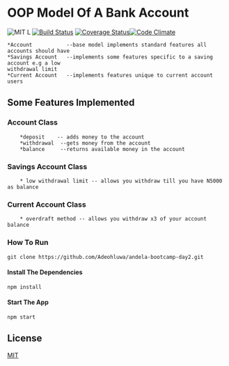 # OOP Model Of A Bank Account
![MIT L](https://img.shields.io/github/license/mashape/apistatus.svg) [![Build Status](https://travis-ci.org/Adeohluwa/andela-bootcamp-day2.svg?branch=dev)](https://travis-ci.org/Adeohluwa/andela-bootcamp-day2) [![Coverage Status](https://coveralls.io/repos/github/Adeohluwa/andela-bootcamp-day2/badge.svg?branch=dev)](https://coveralls.io/github/Adeohluwa/andela-bootcamp-day2?branch=dev)[![Code Climate](https://codeclimate.com/github/Adeohluwa/andela-bootcamp-day2/badges/gpa.svg)](https://codeclimate.com/github/Adeohluwa/andela-bootcamp-day2)  
    
    *Account           --base model implements standard features all accounts should have 
    *Savings Account   --implements some features specific to a saving account e.g a low
    withdrawal limit
    *Current Account   --implements features unique to current account users


## Some Features Implemented

  ###  Account Class
        *deposit    -- adds money to the account  
        *withdrawal  --gets money from the account
        *balance     --returns available money in the account

  ###  Savings Account Class
        * low withdrawal limit -- allows you withdraw till you have N5000 as balance
    
  ###  Current Account Class 
        * overdraft method -- allows you withdraw x3 of your account balance

### How To Run

 ``` git clone https://github.com/Adeohluwa/andela-bootcamp-day2.git ```

#### Install The Dependencies

``` npm install ```

#### Start The App

  ``` npm start ```

## License

[MIT](LICENSE.txt)
